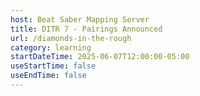 ```yaml
---
host: Beat Saber Mapping Server
title: DITR 7 - Pairings Announced
url: /diamonds-in-the-rough
category: learning
startDateTime: 2025-06-07T12:00:00-05:00
useStartTime: false
useEndTime: false
---
```

